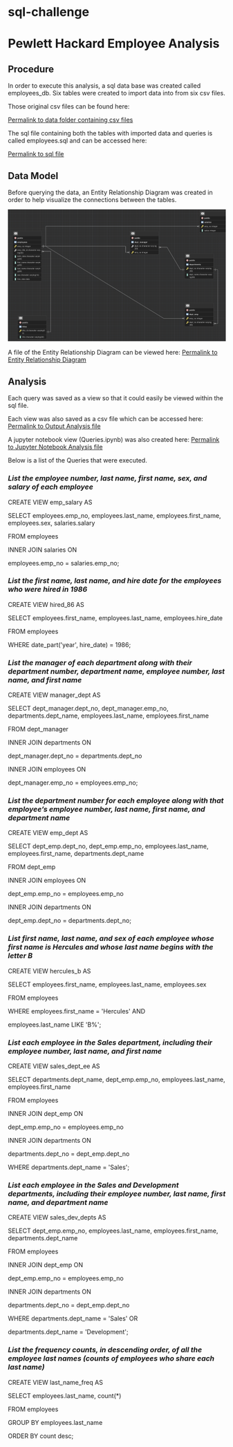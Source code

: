# sql-challenge

# Pewlett Hackard Employee Analysis

## Procedure
In order to execute this analysis, a sql data base was created called employees_db. 
Six tables were created to import data into from six csv files. 

Those original csv files can be found here:

[Permalink to data folder containing csv files](https://github.com/maderamel/sql-challenge/tree/main/EmployeeSQL/data)

The sql file containing both the tables with imported data and queries is called employees.sql and can be accessed here: 

[Permalink to sql file](https://github.com/maderamel/sql-challenge/blob/960424218e1be750cedde0640964f317179c9654/EmployeeSQL/Employees.sql)


## Data Model
Before querying the data, an Entity Relationship Diagram was created in order to help visualize the connections between the tables. 

![This is a screenshot of the Entity Relationship Diagram](https://github.com/maderamel/sql-challenge/blob/a458d519744206fb4b130cf7ad6a05992de266dc/EmployeeSQL/employee_db_model_pic.png)

A file of the Entity Relationship Diagram can be viewed here: [Permalink to Entity Relationship Diagram](https://github.com/maderamel/sql-challenge/blob/a458d519744206fb4b130cf7ad6a05992de266dc/EmployeeSQL/employee_db_model_pic.png)

## Analysis
Each query was saved as a view so that it could easily be viewed within the sql file. 

Each view was also saved as a csv file which can be accessed here: [Permalink to Output Analysis file](https://github.com/maderamel/sql-challenge/tree/main/EmployeeSQL/Output%20Analysis)

A jupyter notebook view (Queries.ipynb) was also created here: [Permalink to Jupyter Notebook Analysis file](https://github.com/maderamel/sql-challenge/blob/a458d519744206fb4b130cf7ad6a05992de266dc/EmployeeSQL/Output%20Analysis/Queries.ipynb)

Below is a list of the Queries that were executed.

### ***List the employee number, last name, first name, sex, and salary of each employee***

CREATE VIEW emp_salary AS

SELECT employees.emp_no, employees.last_name, employees.first_name, employees.sex, salaries.salary

FROM employees

INNER JOIN salaries ON

employees.emp_no = salaries.emp_no;


### ***List the first name, last name, and hire date for the employees who were hired in 1986***

CREATE VIEW hired_86 AS

SELECT employees.first_name, employees.last_name, employees.hire_date

FROM employees

WHERE date_part('year', hire_date) = 1986;


### ***List the manager of each department along with their department number, department name, employee number, last name, and first name***

CREATE VIEW manager_dept AS

SELECT dept_manager.dept_no, dept_manager.emp_no, departments.dept_name, employees.last_name, employees.first_name

FROM dept_manager

INNER JOIN departments ON

dept_manager.dept_no = departments.dept_no 

INNER JOIN employees ON

dept_manager.emp_no = employees.emp_no;


### ***List the department number for each employee along with that employee’s employee number, last name, first name, and department name***

CREATE VIEW emp_dept AS

SELECT dept_emp.dept_no, dept_emp.emp_no, employees.last_name, employees.first_name, departments.dept_name

FROM dept_emp

INNER JOIN employees ON

dept_emp.emp_no = employees.emp_no

INNER JOIN departments ON

dept_emp.dept_no = departments.dept_no;


### ***List first name, last name, and sex of each employee whose first name is Hercules and whose last name begins with the letter B***

CREATE VIEW hercules_b AS

SELECT employees.first_name, employees.last_name, employees.sex

FROM employees

WHERE employees.first_name = 'Hercules' AND

employees.last_name LIKE 'B%';


### ***List each employee in the Sales department, including their employee number, last name, and first name***

CREATE VIEW sales_dept_ee AS

SELECT departments.dept_name, dept_emp.emp_no, employees.last_name, employees.first_name

FROM employees

INNER JOIN dept_emp ON

dept_emp.emp_no = employees.emp_no

INNER JOIN departments ON

departments.dept_no = dept_emp.dept_no

WHERE departments.dept_name = 'Sales';


### ***List each employee in the Sales and Development departments, including their employee number, last name, first name, and department name***

CREATE VIEW sales_dev_depts AS

SELECT dept_emp.emp_no, employees.last_name, employees.first_name, departments.dept_name

FROM employees

INNER JOIN dept_emp ON

dept_emp.emp_no = employees.emp_no

INNER JOIN departments ON

departments.dept_no = dept_emp.dept_no

WHERE departments.dept_name = 'Sales' OR

departments.dept_name = 'Development';


### ***List the frequency counts, in descending order, of all the employee last names (counts of employees who share each last name)***

CREATE VIEW last_name_freq AS

SELECT employees.last_name, count(*)

FROM employees

GROUP BY employees.last_name

ORDER BY count desc;



